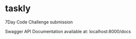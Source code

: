 # taskly
7Day Code Challenge submission

Swagger API Documentation available at: localhost:8000/docs